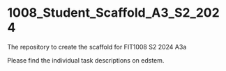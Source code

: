 # 1008_Student_Scaffold_A3_S2_2024
The repository to create the scaffold for FIT1008 S2 2024 A3a

Please find the individual task descriptions on edstem.
